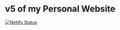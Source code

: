 # v5 of my Personal Website
[![Netlify Status](https://api.netlify.com/api/v1/badges/396c0fec-8d04-46dc-bd97-bdd0bde4f4c5/deploy-status)](https://app.netlify.com/sites/rohanupponi/deploys)

